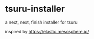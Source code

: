 tsuru-installer
===============

a next, next, finish installer for tsuru

inspired by https://elastic.mesosphere.io/
